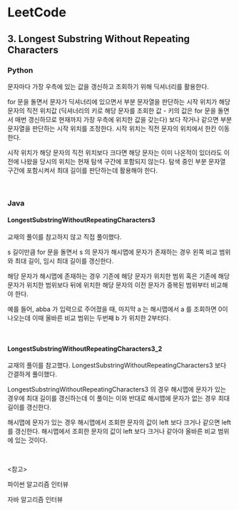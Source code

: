 # LeetCode

## 3. Longest Substring Without Repeating Characters

### Python

문자마다 가장 우측에 있는 값을 갱신하고 조회하기 위해 딕셔너리를 활용한다.

for 문을 돌면서 문자가 딕셔너리에 있으면서 부분 문자열을 판단하는 시작 위치가 해당 문자의 직전 위치값 (딕셔너리의 키로 해당 문자를 조회한 값 - 키의 값은 for 문을 돌면서 매번 갱신하므로 현재까지 가장 우측에 위치한 값을 갖는다) 보다 작거나 같으면 부분 문자열을 판단하는 시작 위치를 조정한다. 시작 위치는 직전 문자의 위치에서 한칸 이동한다. 

시작 위치가 해당 문자의 직전 위치보다 크다면 해당 문자는 이미 나온적이 있더라도 이전에 나왔을 당시의 위치는 현재 탐색 구간에 포함되지 않는다. 탐색 중인 부분 문자열 구간에 포함시켜서 최대 길이를 판단하는데 활용해야 한다.

<br>

### Java

#### LongestSubstringWithoutRepeatingCharacters3

교재의 풀이를 참고하지 않고 직접 풀이했다. 

s 길이만큼 for 문을 돌면서 s 의 문자가 해시맵에 문자가 존재하는 경우 왼쪽 비교 범위와 최대 길이, 임시 최대 길이를 갱신한다. 

해당 문자가 해시맵에 존재하는 경우 기존에 해당 문자가 위치한 범위 혹은 기존에 해당 문자가 위치한 범위보다 뒤에 위치한 해당 문자의 이전 문자가 중복된 범위부터 비교해야 한다.

예를 들어, abba 가 입력으로 주어졌을 때, 마지막 a 는 해시맵에서 a 를 조회하면 0이 나오는데 이때 올바른 비교 범위는 두번째 b 가 위치한 2부터다.

<br>

#### LongestSubstringWithoutRepeatingCharacters3_2

교재의 풀이를 참고했다. LongestSubstringWithoutRepeatingCharacters3 보다 간결하게 풀이했다.

LongestSubstringWithoutRepeatingCharacters3 의 경우 해시맵에 문자가 있는 경우에 최대 길이를 갱신하는데 이 풀이는 이와 반대로 해시맵에 문자가 없는 경우 최대 길이를 갱신한다. 

해시맵에 문자가 있는 경우 해시맵에서 조회한 문자의 값이 left 보다 크거나 같으면 left 를 갱신한다. 해시맵에서 조회한 문자의 값이 left 보다 크거나 같아야 올바른 비교 범위에 있는 것이다.

<br>

<참고>

파이썬 알고리즘 인터뷰

자바 알고리즘 인터뷰

